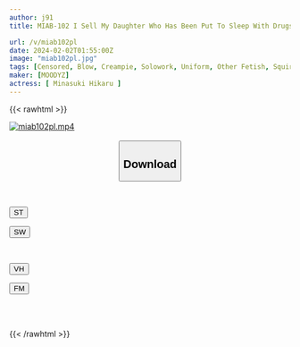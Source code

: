 ```yaml
---
author: j91
title: MIAB-102 I Sell My Daughter Who Has Been Put To Sleep With Drugs To Crazy Men. (1 Hour/already Taken Pill/cash Only/consultation On Various Options) Hikaru Minazuki

url: /v/miab102pl
date: 2024-02-02T01:55:00Z
image: "miab102pl.jpg"
tags: [Censored, Blow, Creampie, Solowork, Uniform, Other Fetish, Squirting	]
maker: [MOODYZ]
actress: [ Minasuki Hikaru ]
---
```



{{< rawhtml >}}

<div class="video" data-videoid="4Xw2JjR0YXsKb17">
    <a href="javascript:;">
        <img src="/v/miab102pl/miab102pl.jpg" width="WIDTH" height="HEIGHT" alt="miab102pl.mp4" loading="lazy">
    </a>
</div>

<script type="text/javascript" src="https://j91.asia/asset/on-demand-st.js"></script>

<br>
  <link rel="stylesheet" href="https://j91.asia/asset/bs5.css">
  
  <center>
  <button class="btn btn-primary" type="button" data-bs-toggle="collapse" data-bs-target=".multi-collapse" aria-expanded="false" aria-controls="multiCollapseExample1 multiCollapseExample2"><h2>Download</h2></button></center>
</p>
<div class="row">
  <div class="col">
    <div class="collapse multi-collapse" id="multiCollapseExample1">
      <div class="card card-body">
	      	      <br>
<div class="buttons">  
<p><a href="https://streamtape.to/v/4Xw2JjR0YXsKb17" target="_blank"><button class="btn-hover color-3"><i class="fa fa-download"></i> ST</button></a></p>
<p><a href="https://flaswish.com/w0g3qsp9f7xr" target="_blank"><button class="btn-hover color-2"><i class="fa fa-download"></i> SW</button></a></p></div>
    </div>
  </div>
</div>
  <div class="col">
    <div class="collapse multi-collapse" id="multiCollapseExample2">
      <div class="card card-body">
	      <br>
<div class="buttons">
<p><a href="javascript:;" target="_blank"><button class="btn-hover color-9"><i class="fa fa-download"></i> VH</button></a></p>
<p><a href="javascript:;" target="_blank"><button class="btn-hover color-8"><i class="fa fa-download"></i> FM</button></a></p></div>
<br><br>
      </div>
    </div>
  </div>
</div>

{{< /rawhtml >}}